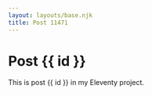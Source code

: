 ```yaml
---
layout: layouts/base.njk
title: Post 11471
---
```


# Post {{ id }}

This is post {{ id }} in my Eleventy project.
